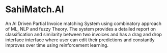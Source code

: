 # SahiMatch.AI
An AI Driven Partial Invoice matching System using combinatory approach of ML, NLP and fuzzy Theory. The system provides a detailed report on classification and similarity between two invoices and  has a drag and drop interface interface where user can edit their predictions and constantly improves over time using reinforcement learning.

